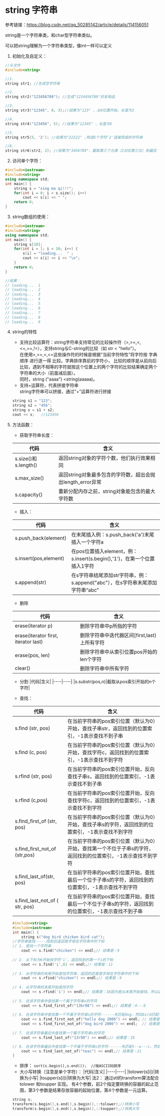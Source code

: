 # string 字符串
参考链接：https://blog.csdn.net/qq_50285142/article/details/114156051

string是一个字符串类，和char型字符串类似。

可以把string理解为一个字符串类型，像int一样可以定义

1. 初始化及自定义：
```CPP
//头文件
#include<string>

//1.
string str1; //生成空字符串

//2.
string str2("123456789"); //生成"1234456789"的复制品 

//3.
string str3("12345", 0, 3);//结果为"123" ，从0位置开始，长度为3

//4.
string str4("123456", 5); //结果为"12345" ，长度为5

//5.
string str5(5, '2'); //结果为"22222" ,构造5个字符'2'连接而成的字符串

//6.
string str6(str2, 2); //结果为"3456789"，截取第三个元素（2对应第三位）到最后

```

2. 访问单个字符：
```CPP
#include<iostream>
#include<string>
using namespace std;
int main() {
	string s = "xing ma qi!!!";
	for(int i = 0; i < s.size(); i++)
		cout << s[i] << " ";
	return 0;
}
```

3. string数组的使用：
```CPP
#include<iostream>
#include<string>
using namespace std;
int main() {
	string s[10];
	for(int i = 1; i < 10; i++) {
		s[i] = "loading...  " ;
		cout << s[i] << i << "\n";
	} 
	return 0;
}

//结果： 
// loading...  1
// loading...  2
// loading...  3
// loading...  4
// loading...  5
// loading...  6
// loading...  7
// loading...  8
// loading...  9


```
4. string的特性
    * 支持比较运算符：string字符串支持常见的比较操作符（>,>=,<,<=,==,!=），支持string与C-string的比较（如 str < "hello"）。  
    在使用>,>=,<,<=这些操作符的时候是根据“当前字符特性”将字符按 字典顺序 进行逐一得 比较。字典排序靠前的字符小， 比较的顺序是从前向后比较，遇到不相等的字符就按这个位置上的两个字符的比较结果确定两个字符串的大小（前面减后面）。  
    同时，string ("aaaa") <string(aaaaa)。
    * 支持+运算符，代表拼接字符串  
    string字符串可以拼接，通过"+"运算符进行拼接
    ```CPP
    string s1 = "123";
    string s2 = "456";
    string s = s1 + s2;
    cout << s;   //123456
    ```
5. 方法函数：   
    * 获取字符串长度：  

    |代码|含义|
    |----|----|
    |s.size()和s.length()|返回string对象的字符个数，他们执行效果相同|
    |s.max_size()|返回string对象最多包含的字符数，超出会抛出length_error异常|
    |s.capacity()|重新分配内存之前，string对象能包含的最大字符数|
    * 插入：   

    |代码|含义|
    |----|----|
    |s.push_back(element)|在末尾插入例：s.push_back('a')末尾插入一个字符a|
    |s.insert(pos,element)|在pos位置插入element，例：s.insert(s.begin(),'1')，在第一个位置插入1字符|
    |s.append(str)|在s字符串结尾添加str字符串，例：s.append("abc"），在s字符串末尾添加字符串“abc”|

    * 删除

    |代码|含义|
    |----|----|
    |erase(iterator p)|删除字符串中p所指的字符|
    |erase(iterator first, iterator last)|删除字符串中迭代器区间[first,last)上所有字符|
    |erase(pos, len)|删除字符串中从索引位置pos开始的len个字符|
    |clear()|删除字符串中所有字符|

    * 分割 
    |代码|含义|
    |----|----|
    |s.substr(pos,n)|截取从pos索引开始的n个字符|

    * 查找： 

    |代码|含义|
    |----|----|
    |s.find (str, pos) |在当前字符串的pos索引位置（默认为0）开始，查找子串str，返回找到的位置索引，-1表示查找不到子串 |
    |s.find (c, pos)| 在当前字符串的pos索引位置（默认为0）开始，查找字符c，返回找到的位置索引，-1表示查找不到字符 |
    |s.rfind (str, pos) |在当前字符串的pos索引位置开始，反向查找子串s，返回找到的位置索引，-1表示查找不到子串 |
    |s.rfind (c,pos)| 在当前字符串的pos索引位置开始，反向查找字符c，返回找到的位置索引，-1表示查找不到字符 |
    |s.find_first_of (str, pos) |在当前字符串的pos索引位置（默认为0）开始，查找子串s的字符，返回找到的位置索引，-1表示查找不到字符 |
    |s.find_first_not_of (str,pos)| 在当前字符串的pos索引位置（默认为0）开始，查找第一个不位于子串s的字符，返回找到的位置索引，-1表示查找不到字符 |
    |s.find_last_of(str, pos) |在当前字符串的pos索引位置开始，查找最后一个位于子串s的字符，返回找到的位置索引，-1表示查找不到字符 |
    |s.find_last_not_of ( str, pos) |在当前字符串的pos索引位置开始，查找最后一个不位于子串s的字符，返回找到的位置索引，-1表示查找不到子串
    ```CPP
    #include<string>
    #include<iostream>
    int main() {
        string s("dog bird chicken bird cat");
    //字符串查找-----找到后返回首字母在字符串中的下标
    // 1. 查找一个字符串
        cout << s.find("chicken") << endl;// 结果是：9
        
    // 2. 从下标为6开始找字符'i'，返回找到的第一个i的下标
        cout << s.find('i',6) << endl;// 结果是：11
        
    // 3. 从字符串的末尾开始查找字符串，返回的还是首字母在字符串中的下标
        cout << s.rfind("chicken") << endl;// 结果是：9
        
    // 4. 从字符串的末尾开始查找字符
        cout << s.rfind('i') << endl;// 结果是：18因为是从末尾开始查找，所以返回第一次找到的字符
        
    // 5. 在该字符串中查找第一个属于字符串s的字符
        cout << s.find_first_of("13br98") << endl;// 结果是：4---b
        
    // 6. 在该字符串中查找第一个不属于字符串s的字符------先匹配dog，然后bird匹配不到，所以打印4
        cout << s.find_first_not_of("hello dog 2006") << endl; // 结果是：4
        cout << s.find_first_not_of("dog bird 2006") << endl;  // 结果是：9
        
    // 7. 在该字符串最后中查找第一个属于字符串s的字符
        cout << s.find_last_of("13r98") << endl;// 结果是：19

    // 8. 在该字符串最后中查找第一个不属于字符串s的字符------先匹配t--a---c，然后空格匹配不到，所以打印21
        cout << s.find_last_not_of("teac") << endl;// 结果是：21
    }

    ```

    * 排序： `sort(s.begin(),s.end());  //按ASCII码排序`
    * 大小写转换（注意是单个字符）： 
    |代码|含义|
    |----|----|
    |tolower(s[i])|转换为小写|
    |toupper(s[i])|转换为大写|
    法2：
    通过stl的transform算法配合tolower 和toupper 实现。
    有4个参数，前2个指定要转换的容器的起止范围，第3个参数是结果存放容器的起始位置，第4个参数是一元运算。
    ```CPP
    string s;
    transform(s.begin(),s.end(),s.begin(),::tolower);//转换小写
    transform(s.begin(),s.end(),s.begin(),::toupper);//转换大写
    ```



